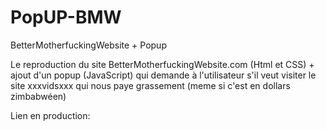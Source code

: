 # PopUP-BMW
BetterMotherfuckingWebsite + Popup

Le reproduction du site BetterMotherfuckingWebsite.com (Html et CSS) + ajout d'un popup (JavaScript) qui demande à l'utilisateur s'il veut visiter le site xxxvidsxxx qui nous paye grassement (meme si c'est en dollars zimbabwéen) 

Lien en production: 
